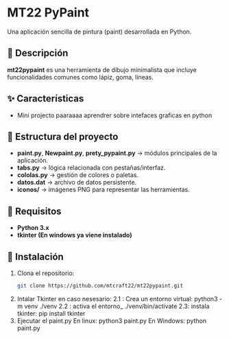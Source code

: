 # MT22 PyPaint

Una aplicación sencilla de pintura (paint) desarrollada en Python.

## 🎨 Descripción

**mt22pypaint** es una herramienta de dibujo minimalista que incluye funcionalidades comunes como lápiz, goma, líneas.

## ✨ Características

- Mini projecto paaraaaa aprendrer sobre intefaces graficas en python

## 📂 Estructura del proyecto


- **paint.py**, **Newpaint.py**, **prety_pypaint.py** → módulos principales de la aplicación.  
- **tabs.py** → lógica relacionada con pestañas/interfaz.  
- **cololas.py** → gestión de colores o paletas.  
- **datos.dat** → archivo de datos persistente.  
- **iconos/** → imágenes PNG para representar las herramientas.  

## 🔧 Requisitos

- **Python 3.x**  
- **tkinter (En windows ya viene instalado)**

## 🚀 Instalación

1. Clona el repositorio:
   ```bash
   git clone https://github.com/mtcraft22/mt22pypaint.git
2. Intalar Tkinter en caso nesesario:
   2.1 : Crea un entorno virtual:
     python3 -m venv ./venv
   2.2 : activa el entorno_
     ./venv/bin/activate
   2.3: instala tkinter:
     pip install tkinter
3. Ejecutar el paint.py
   En linux:
       python3 paint.py
   En Windows:
       python paint.py
